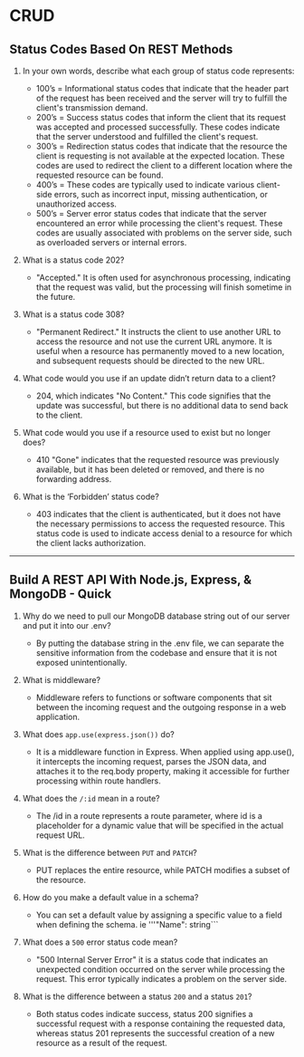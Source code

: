 # CRUD

## Status Codes Based On REST Methods

1. In your own words, describe what each group of status code represents:
    - 100’s = Informational status codes that indicate that the header part of the request has been received and the server will try to fulfill the client's transmission demand.  
    - 200’s = Success status codes that inform the client that its request was accepted and processed successfully. These codes indicate that the server understood and fulfilled the client's request.  
    - 300’s = Redirection status codes that indicate that the resource the client is requesting is not available at the expected location. These codes are used to redirect the client to a different location where the requested resource can be found.   
    - 400’s = These codes are typically used to indicate various client-side errors, such as incorrect input, missing authentication, or unauthorized access.  
    - 500’s = Server error status codes that indicate that the server encountered an error while processing the client's request. These codes are usually associated with problems on the server side, such as overloaded servers or internal errors.

1. What is a status code 202?
    -  "Accepted." It is often used for asynchronous processing, indicating that the request was valid, but the processing will finish sometime in the future.

1. What is a status code 308?
    - "Permanent Redirect." It instructs the client to use another URL to access the resource and not use the current URL anymore. It is useful when a resource has permanently moved to a new location, and subsequent requests should be directed to the new URL.

1. What code would you use if an update didn’t return data to a client?
    - 204, which indicates "No Content." This code signifies that the update was successful, but there is no additional data to send back to the client.

1. What code would you use if a resource used to exist but no longer does?
    - 410 "Gone" indicates that the requested resource was previously available, but it has been deleted or removed, and there is no forwarding address.

1. What is the ‘Forbidden’ status code?
    - 403 indicates that the client is authenticated, but it does not have the necessary permissions to access the requested resource. This status code is used to indicate access denial to a resource for which the client lacks authorization.
------

## Build A REST API With Node.js, Express, & MongoDB - Quick
1. Why do we need to pull our MongoDB database string out of our server and put it into our .env?
    - By putting the database string in the .env file, we can separate the sensitive information from the codebase and ensure that it is not exposed unintentionally.

1. What is middleware?
    - Middleware refers to functions or software components that sit between the incoming request and the outgoing response in a web application.

1. What does ```app.use(express.json())``` do?
    - It is a middleware function in Express. When applied using app.use(), it intercepts the incoming request, parses the JSON data, and attaches it to the req.body property, making it accessible for further processing within route handlers.

1. What does the ```/:id``` mean in a route?
    - The /id in a route represents a route parameter, where id is a placeholder for a dynamic value that will be specified in the actual request URL.

1. What is the difference between ```PUT``` and ```PATCH```?
    - PUT replaces the entire resource, while PATCH modifies a subset of the resource.
    
1. How do you make a default value in a schema?
    - You can set a default value by assigning a specific value to a field when defining the schema. ie '''"Name": string```
1. What does a ```500``` error status code mean?
    -  "500 Internal Server Error" it is a status code that indicates an unexpected condition occurred on the server while processing the request. This error typically indicates a problem on the server side. 
1. What is the difference between a status ```200``` and a status ```201```?
    - Both status codes indicate success, status 200 signifies a successful request with a response containing the requested data, whereas status 201 represents the successful creation of a new resource as a result of the request.